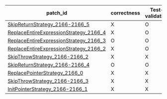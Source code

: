  | patch_id |correctness |Test-validation |NPEX-validation |
 |--- | --- | --- | --- | 
 | [SkipReturnStrategy_2166-2166_5](./patches/SkipReturnStrategy_2166-2166_5/patch.java#L2177) | X | O | X | 
 | [ReplaceEntireExpressionStrategy_2166_4](./patches/ReplaceEntireExpressionStrategy_2166_4/patch.java#L2177) | X | O | X | 
 | [ReplaceEntireExpressionStrategy_2166_3](./patches/ReplaceEntireExpressionStrategy_2166_3/patch.java#L2177) | O | O | O | 
 | [ReplaceEntireExpressionStrategy_2166_2](./patches/ReplaceEntireExpressionStrategy_2166_2/patch.java#L2177) | X | O | X | 
 | [SkipThrowStrategy_2166-2166_2](./patches/SkipThrowStrategy_2166-2166_2/patch.java#L2177) | X | X | X | 
 | [SkipReturnStrategy_2166-2166_4](./patches/SkipReturnStrategy_2166-2166_4/patch.java#L2177) | O | O | O | 
 | [ReplacePointerStrategy_2166_0](./patches/ReplacePointerStrategy_2166_0/patch.java#L2177) | X | X | X | 
 | [SkipThrowStrategy_2166-2166_3](./patches/SkipThrowStrategy_2166-2166_3/patch.java#L2177) | X | X | X | 
 | [InitPointerStrategy_2166-2166_1](./patches/InitPointerStrategy_2166-2166_1/patch.java#L2177) | X | X | X | 
